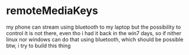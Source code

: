 # remoteMediaKeys
my phone can stream using bluetooth to my laptop but the possibility to control it is not there, even tho i had it back in the win7 days, so if nither linux nor windows can do that using bluetooth, which should be possible btw, i try to build this thing
